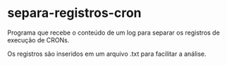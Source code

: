 # separa-registros-cron
Programa que recebe o conteúdo de um log para separar os registros de execução de CRONs.

Os registros são inseridos em um arquivo .txt para facilitar a análise.
